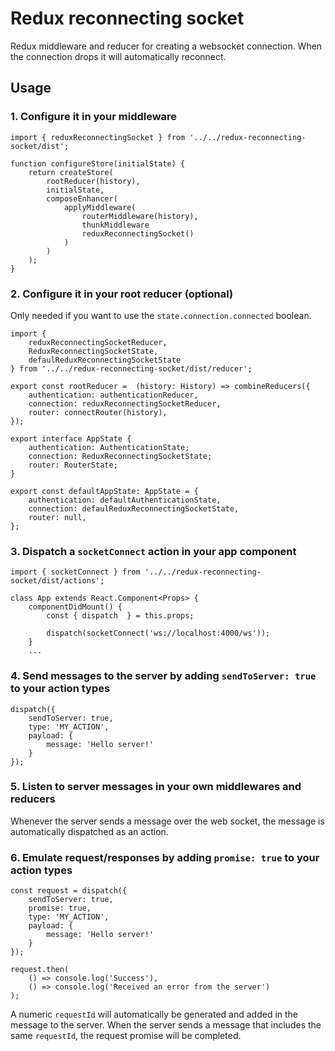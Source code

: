 # Redux reconnecting socket

Redux middleware and reducer for creating a websocket connection. When the
connection drops it will automatically reconnect.

## Usage

### 1. Configure it in your middleware
```
import { reduxReconnectingSocket } from '../../redux-reconnecting-socket/dist';

function configureStore(initialState) {
    return createStore(
        rootReducer(history),
        initialState,
        composeEnhancer(
            applyMiddleware(
                routerMiddleware(history),
                thunkMiddleware
                reduxReconnectingSocket()
            )
        )
    );
}
```

### 2. Configure it in your root reducer (optional)
Only needed if you want to use the `state.connection.connected` boolean.

```
import {
    reduxReconnectingSocketReducer,
    ReduxReconnectingSocketState,
    defaulReduxReconnectingSocketState
} from '../../redux-reconnecting-socket/dist/reducer';

export const rootReducer =  (history: History) => combineReducers({
    authentication: authenticationReducer,
    connection: reduxReconnectingSocketReducer,
    router: connectRouter(history),
});

export interface AppState {
    authentication: AuthenticationState;
    connection: ReduxReconnectingSocketState;
    router: RouterState;
}

export const defaultAppState: AppState = {
    authentication: defaultAuthenticationState,
    connection: defaulReduxReconnectingSocketState,
    router: null,
};
```

### 3. Dispatch a `socketConnect` action in your app component
```
import { socketConnect } from '../../redux-reconnecting-socket/dist/actions';

class App extends React.Component<Props> {
    componentDidMount() {
        const { dispatch  } = this.props;

        dispatch(socketConnect('ws://localhost:4000/ws'));
    }
    ...
```

### 4. Send messages to the server by adding `sendToServer: true` to your action types
```
dispatch({
    sendToServer: true,
    type: 'MY_ACTION',
    payload: {
        message: 'Hello server!'
    }
});
```

### 5. Listen to server messages in your own middlewares and reducers
Whenever the server sends a message over the web socket, the message is
automatically dispatched as an action.

### 6. Emulate request/responses by adding `promise: true` to your action types
```
const request = dispatch({
    sendToServer: true,
    promise: true,
    type: 'MY_ACTION',
    payload: {
        message: 'Hello server!'
    }
});

request.then(
    () => console.log('Success'),
    () => console.log('Received an error from the server')
);
```

A numeric `requestId` will automatically be generated and added in the message to
the server. When the server sends a message that includes the same `requestId`,
the request promise will be completed.
